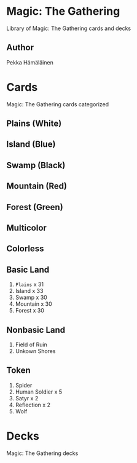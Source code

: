 # Magic: The Gathering

Library of Magic: The Gathering cards and decks


## Author

Pekka Hämäläinen


# Cards

Magic: The Gathering cards categorized


## Plains (White)


## Island (Blue)


## Swamp (Black)


## Mountain (Red)


## Forest (Green)


## Multicolor


## Colorless


## Basic Land

1. ```Plains``` x 31
2. Island x 33
3. Swamp x 30
4. Mountain x 30
5. Forest x 30


## Nonbasic Land

1. Field of Ruin
2. Unkown Shores


## Token

1. Spider
2. Human Soldier x 5
3. Satyr x 2
4. Reflection x 2
5. Wolf


# Decks

Magic: The Gathering decks
